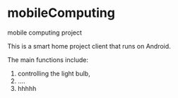 # mobileComputing
mobile computing project

This is a smart home project client that runs on Android.

The main functions include: 
1. controlling the light bulb,
2. ....
3. hhhhh
